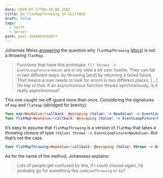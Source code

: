 ```yaml
---
date: 2020-07-17T00:10:09.258Z
title: On flatMapThrowing in SwiftNIO
draft: false
tags:
  - Swift
  - Server
path: post-1594944559877
---
```

Johannes Weiss [answering](https://github.com/apple/swift-nio/issues/1559#issuecomment-645932212) the question why `flatMapThrowing` ([docs](https://apple.github.io/swift-nio/docs/current/NIO/Classes/EventLoopFuture.html#/s:3NIO15EventLoopFutureC15flatMapThrowing4file4line_ACyqd__Gs12StaticStringV_Suqd__xKctlF)) is not a throwing `flatMap`:

> Functions that have this prototype: `f() throws -> EventLoopFuture<Void>` are in my view a bit user hostile. They can fail in _two_ different ways: by throwing [and] by returning a failed future. That means a user needs to look for errors in two different places. […] On top of that: If an asynchronous function throws synchronously, is it really asynchronous?  

This one caught me off-guard more than once. Considering the signatures of `map` and `flatmap` (abridged for brevity):

```swift
func map<NewValue>(callback: @escaping (Value) -> NewValue) -> EventLoopFuture<NewValue>
func flatMap<NewValue>(callback: @escaping (Value) -> EventLoopFuture<NewValue>) -> EventLoopFuture<NewValue>
```

It’s easy to assume that `flatMapThrowing`  is a version of `flatMap` that takes a throwing closure of type `(Value) throws -> EventLoopFuture<NewValue>`. But that’s not the case.

```swift
func flatMapThrowing<NewValue>(callback: @escaping (Value) throws -> NewValue) -> EventLoopFuture<NewValue>
```

As for the name of the method, Johanness explains:

> Lots of people get confused by this, if I could choose again, I’d probably go for something like `combineThrowing` or so?  